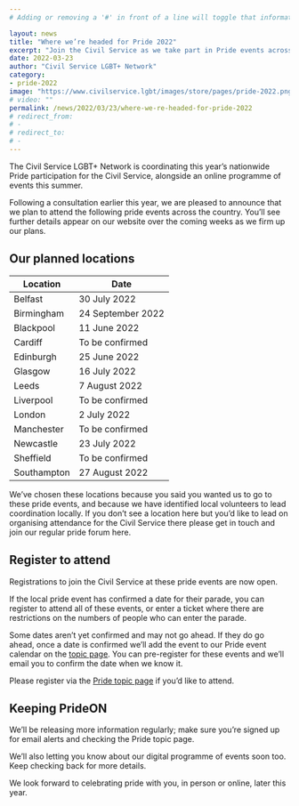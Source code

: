 ```yaml
---
# Adding or removing a '#' in front of a line will toggle that information off and on from being processed. 

layout: news
title: "Where we’re headed for Pride 2022"
excerpt: "Join the Civil Service as we take part in Pride events across the UK. Register now or sign up to the ticket ballots."
date: 2022-03-23
author: "Civil Service LGBT+ Network"
category: 
- pride-2022
image: "https://www.civilservice.lgbt/images/store/pages/pride-2022.png"
# video: ""
permalink: /news/2022/03/23/where-we-re-headed-for-pride-2022
# redirect_from: 
# - 
# redirect_to: 
# - 
---
```


The Civil Service LGBT+ Network is coordinating this year’s nationwide Pride participation for the Civil Service, alongside an online programme of events this summer.

Following a consultation earlier this year, we are pleased to announce that we plan to attend the following pride events across the country. You’ll see further details appear on our website over the coming weeks as we firm up our plans. 

## Our planned locations

| Location           	| Date					|
| --------------------|-------------- |
| Belfast 			| 30 July 2022				|
| Birmingham 		| 24 September 2022			|
| Blackpool		| 11 June 2022				|
| Cardiff			| To be confirmed			|
| Edinburgh		| 25 June 2022				|
| Glasgow			| 16 July 2022				|
| Leeds 			| 7 August 2022				|
| Liverpool		| To be confirmed			|
| London			| 2 July 2022				|
| Manchester 		| To be confirmed			|
| Newcastle		| 23 July 2022				|
| Sheffield		| To be confirmed			|
| Southampton		| 27 August 2022			|


We’ve chosen these locations because you said you wanted us to go to these pride events, and because we have identified local volunteers to lead coordination locally. If you don’t see a location here but you’d like to lead on organising attendance for the Civil Service there please get in touch and join our regular pride forum here.

## Register to attend

Registrations to join the Civil Service at these pride events are now open. 

If the local pride event has confirmed a date for their parade, you can register to attend all of these events, or enter a ticket where there are restrictions on the numbers of people who can enter the parade. 

Some dates aren’t yet confirmed and may not go ahead. If they do go ahead, once a date is confirmed we’ll add the event to our Pride event calendar on the [topic page](/topic/pride). You can pre-register for these events and we’ll email you to confirm the date when we know it.

Please register via the [Pride topic page](/topic/pride) if you’d like to attend. 

## Keeping PrideON

We’ll be releasing more information regularly; make sure you’re signed up for email alerts and checking the Pride topic page.

We’ll also letting you know about our digital programme of events soon too. Keep checking back for more details.

We look forward to celebrating pride with you, in person or online, later this year.
